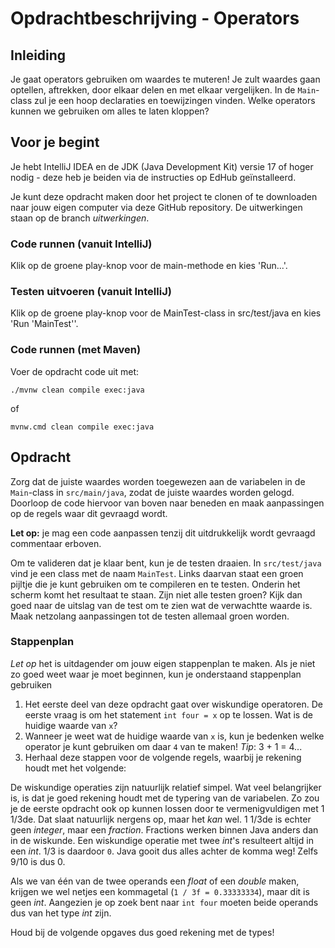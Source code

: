 # Opdrachtbeschrijving - Operators

## Inleiding

Je gaat operators gebruiken om waardes te muteren! Je zult waardes gaan optellen, aftrekken, door elkaar delen en met elkaar vergelijken. In de `Main`-class zul je een hoop declaraties en toewijzingen vinden. Welke operators kunnen we gebruiken om alles te laten kloppen?

## Voor je begint

Je hebt IntelliJ IDEA en de JDK (Java Development Kit) versie 17 of hoger nodig - deze heb je beiden via de instructies op EdHub geïnstalleerd.

Je kunt deze opdracht maken door het project te clonen of te downloaden naar jouw eigen computer via deze GitHub repository. De uitwerkingen staan op de branch _uitwerkingen_.

### Code runnen (vanuit IntelliJ)
Klik op de groene play-knop voor de main-methode en kies 'Run...'.

### Testen uitvoeren (vanuit IntelliJ)
Klik op de groene play-knop voor de MainTest-class in src/test/java en kies 'Run 'MainTest''.

### Code runnen (met Maven)

Voer de opdracht code uit met:

```shell
./mvnw clean compile exec:java
```

of 

```shell
mvnw.cmd clean compile exec:java
```

## Opdracht

Zorg dat de juiste waardes worden toegewezen aan de variabelen in de `Main`-class in `src/main/java`, zodat de juiste waardes worden gelogd. Doorloop de code hiervoor van boven naar beneden en maak aanpassingen op de regels waar dit gevraagd wordt.

**Let op:** je mag een code aanpassen tenzij dit uitdrukkelijk wordt gevraagd commentaar erboven.

Om te valideren dat je klaar bent, kun je de testen draaien. In `src/test/java` vind je een class met de naam `MainTest`. Links daarvan staat een groen pijltje die je kunt gebruiken om te compileren en te testen. Onderin het scherm komt het resultaat te staan. Zijn niet alle testen groen? Kijk dan goed naar de uitslag van de test om te zien wat de verwachtte waarde is. Maak netzolang aanpassingen tot de testen allemaal groen worden.

### Stappenplan

_Let op_ het is uitdagender om jouw eigen stappenplan te maken. Als je niet zo goed weet waar je moet beginnen, kun je onderstaand stappenplan gebruiken

1. Het eerste deel van deze opdracht gaat over wiskundige operatoren. De eerste vraag is om het statement `int four = x` op te lossen. Wat is de huidige waarde van `x`?
2. Wanneer je weet wat de huidige waarde van `x` is, kun je bedenken welke operator je kunt gebruiken om daar `4` van te maken! _Tip_: 3 + 1 = 4...
3. Herhaal deze stappen voor de volgende regels, waarbij je rekening houdt met het volgende:

De wiskundige operaties zijn natuurlijk relatief simpel. Wat veel belangrijker is, is dat je goed rekening houdt met de typering van de variabelen. Zo zou je de eerste opdracht ook op kunnen lossen door te vermenigvuldigen met 1 1/3de. Dat slaat natuurlijk nergens op, maar het _kan_ wel. 1 1/3de is echter geen _integer_, maar een _fraction_. Fractions werken binnen Java anders dan in de wiskunde. Een wiskundige operatie met twee _int_'s resulteert altijd in een _int_. 1/3 is daardoor `0`. Java gooit dus alles achter de komma weg! Zelfs 9/10 is dus 0. 

Als we van één van de twee operands een _float_ of een _double_ maken, krijgen we wel netjes een kommagetal (`1 / 3f = 0.33333334`), maar dit is geen _int_. Aangezien je op zoek bent naar `int four` moeten beide operands dus van het type _int_ zijn.

Houd bij de volgende opgaves dus goed rekening met de types!

